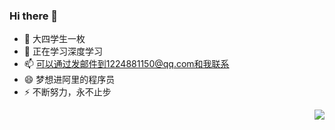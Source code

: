### Hi there 👋

- 🔭 大四学生一枚
- 🌱 正在学习深度学习
- 📫 可以通过发邮件到1224881150@qq.com和我联系
- 😄 梦想进阿里的程序员
- ⚡ 不断努力，永不止步

<img align="right" src="https://github-readme-stats.vercel.app/api?username=&show_icons=true">


